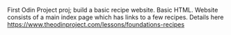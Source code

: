 First Odin Project proj; build a basic recipe website.
Basic HTML. Website consists of a main index page which has links to a few recipes.
Details here https://www.theodinproject.com/lessons/foundations-recipes
